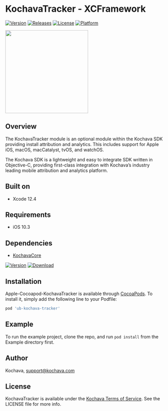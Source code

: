 # KochavaTracker - XCFramework

[![Version](https://img.shields.io/cocoapods/v/Apple-Cocoapod-KochavaTracker.svg?style=flat)](http://cocoapods.org/pods/Apple-Cocoapod-KochavaTracker)
[![Releases](https://img.shields.io/github/v/release/kochava/Apple-SwiftPackage-KochavaTracker?include_prereleases&sort=semver)](https://github.com/Kochava/Apple-SwiftPackage-KochavaTracker/releases)
[![License](https://img.shields.io/cocoapods/l/Apple-Cocoapod-KochavaTracker.svg?style=flat)](http://cocoapods.org/pods/Apple-Cocoapod-KochavaTracker)
[![Platform](https://img.shields.io/cocoapods/p/Apple-Cocoapod-KochavaTracker.svg?style=flat)](http://cocoapods.org/pods/Apple-Cocoapod-KochavaTracker)

<img src="https://storage.googleapis.com/kochava-web/2016/07/Kochava-horizontal-black-800x154.png" width="260" />

## Overview

The KochavaTracker module is an optional module within the Kochava SDK providing install attribution and analytics.  This includes support for Apple iOS, macOS, macCatalyst, tvOS, and watchOS.

The Kochava SDK is a lightweight and easy to integrate SDK written in Objective-C, providing first-class integration with Kochava’s industry leading mobile attribution and analytics platform.

## Built on

* Xcode 12.4

## Requirements

* iOS 10.3

## Dependencies

* [KochavaCore](https://cocoapods.org/pods/Apple-Cocoapod-KochavaCore)

[![Version](https://img.shields.io/cocoapods/v/Apple-Cocoapod-KochavaCore.svg?style=flat)](https://cocoapods.org/pods/Apple-Cocoapod-KochavaCore) [![Download](https://img.shields.io/github/v/release/kochava/Apple-SwiftPackage-KochavaCore?include_prereleases&sort=semver)](https://github.com/Kochava/Apple-SwiftPackage-KochavaCore/releases)

## Installation

Apple-Cocoapod-KochavaTracker is available through [CocoaPods](http://cocoapods.org).
To install it, simply add the following line to your Podfile:

```ruby
pod 'ub-kochava-tracker'
```

## Example

To run the example project, clone the repo, and run `pod install` from the Example directory first.

## Author

Kochava, support@kochava.com

## License

KochavaTracker is available under the [Kochava Terms of Service](https://www.kochava.com/terms-of-service/). See the LICENSE file for more info.
